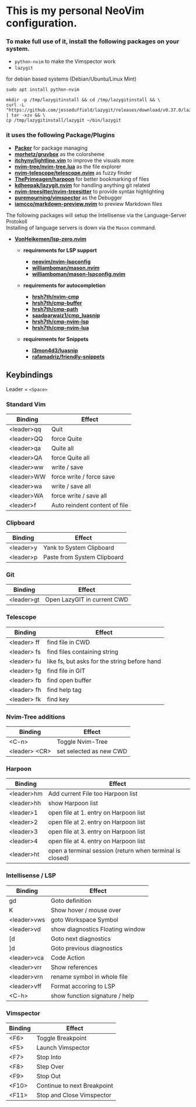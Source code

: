 # This is my personal NeoVim configuration.

### To make full use of it, install the following packages on your system.
- `python-nvim` to make the Vimspector work
- `lazygit`

for debian based systems (Debian/Ubuntu/Linux Mint)
```shell
sudo apt install python-nvim 

mkdir -p /tmp/lazygitinstall && cd /tmp/lazygitinstall && \
curl -L "https://github.com/jesseduffield/lazygit/releases/download/v0.37.0/lazygit_0.37.0_Linux_x86_64.tar.gz" | tar -xzv && \
cp /tmp/lazygitinstall/lazygit ~/bin/lazygit
```

### it uses the following Package/Plugins
- **[Packer](https://github.com/wbthomason/packer.nvim)** for package managing
- **[morhetz/gruvbox](https://github.com/morhetz/gruvbox)** as the colorsheme  
- **[itchyny/lightline.vim](https://github.com/itchyny/lightline.vim)** to improve the visuals more 
- **[nvim-tree/nvim-tree.lua](https://github.com/nvim-tree/nvim-tree.lua)** as the file explorer
- **[nvim-telescope/telescope.nvim](https://github.com/nvim-telescope/telescope.nvim)** as fuzzy finder
- **[ThePrimeagen/harpoon](https://github.com/ThePrimeagen/harpoon)** for better bookmarking of files
- **[kdheepak/lazygit.nvim](https://github.com/kdheepak/lazygit.nvim)** for handling anything git related
- **[nvim-treesitter/nvim-treesitter](https://github.com/nvim-treesitter/nvim-treesitter)** to provide syntax highlighting
- **[puremourning/vimspector](https://github.com/puremourning/vimspector)** as the Debugger
- **[iamcco/markdown-preview.nvim](https://github.com/iamcco/markdown-preview.nvim)** to preview Markdown files

The following packages will setup the Intellisense via the Language-Server Protokoll  
Installing of language servers is down via the `Mason` command.

- **[VonHeikemen/lsp-zero.nvim](https://github.com/VonHeikemen/lsp-zero.nvim)**
    - **requirements for LSP support**
        - **[neovim/nvim-lspconfig](https://github.com/neovim/nvim-lspconfig)**
        - **[williamboman/mason.nvim](https://github.com/williamboman/mason.nvim)**
        - **[williamboman/mason-lspconfig.nvim](https://github.com/williamboman/mason-lspconfig.nvim)**

    - **requirements for autocompletion**
        - **[hrsh7th/nvim-cmp](https://github.com/hrsh7th/nvim-cmp)**
        - **[hrsh7th/cmp-buffer](https://github.com/hrsh7th/cmp-buffer)**
        - **[hrsh7th/cmp-path](https://github.com/hrsh7th/cmp-path)**
        - **[saadparwaiz1/cmp_luasnip](https://github.com/saadparwaiz1/cmp_luasnip)**
        - **[hrsh7th/cmp-nvim-lsp](https://github.com/hrsh7th/cmp-nvim-lsp)**
        - **[hrsh7th/cmp-nvim-lua](https://github.com/hrsh7th/cmp-nvim-lua)**

    - **requirements for Snippets**
        - **[l3mon4d3/luasnip](https://github.com/l3mon4d3/luasnip)**
        - **[rafamadriz/friendly-snippets](https://github.com/rafamadriz/friendly-snippets)**

## Keybindings

Leader = ` <Space> `

### Standard Vim
| Binding | Effect |
|---------|--------|
\<leader>qq | Quit |
\<leader>QQ | force Quite |
\<leader>qa | Quite all |
\<leader>QA | force Quite all|
\<leader>ww | write / save |
\<leader>WW | force write / force save |
\<leader>wa | write / save all |
\<leader>WA | force write / save all |
\<leader>f |  Auto reindent content of file |

### Clipboard
| Binding | Effect |
|---------|--------|
\<leader>y | Yank to System Clipboard |      
\<leader>p | Paste from System Clipboard |      

### Git
| Binding | Effect |
|---------|--------|
\<leader>gt | Open LazyGIT in current CWD |

### Telescope
| Binding | Effect |
|---------|--------|
\<leader> ff | find file in CWD 
\<leader> fs | find files containing string
\<leader> fu | like fs, but asks for the string before hand
\<leader> fg | find file in GIT
\<leader> fb | find open buffer
\<leader> fh | find help tag
\<leader> fk | find key


###  Nvim-Tree additions
| Binding | Effect |
|---------|--------|
\<C-n> | Toggle Nvim-Tree
\<leader> \<CR> | set selected as new CWD


### Harpoon
| Binding | Effect |
|---------|--------|
\<leader>hm | Add current File too Harpoon list |
\<leader>hh | show Harpoon list |
\<leader>1 | open file at 1. entry on Harpoon list |
\<leader>2 | open file at 2. entry on Harpoon list |
\<leader>3 | open file at 3. entry on Harpoon list |
\<leader>4 | open file at 4. entry on Harpoon list |
\<leader>ht | open a terminal session (return when terminal is closed) |


### Intellisense / LSP
| Binding | Effect |
|---------|--------|
gd | Goto definition |
K | Show hover / mouse over |
\<leader>vws | goto Workspace Symbol|
\<leader>vd | show diagnostics Floating window|
\[d | Goto next diagnostics |
\]d | Goto previous diagnostics |
\<leader>vca | Code Action |
\<leader>vrr | Show references |
\<leader>vrn | rename symbol in whole file|
\<leader>vff | Format accoring to LSP |
\<C-h> | show function signature / help |


### Vimspector
| Binding | Effect |
|---------|--------|
\<F6>| Toggle Breakpoint |  
\<F5>| Launch Vimspector |  
\<F7>| Stop Into |  
\<F8>| Step Over |  
\<F9>| Stop Out |  
\<F10>| Continue to next Breakpoint |
\<F11>| Stop and Close Vimspector |  

